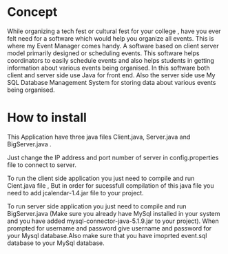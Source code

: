 # Concept

While organizing a tech fest or cultural fest for your college , have you ever felt need for a software which would help you organize all events. This is where my Event Manager comes handy. A software based on client server model primarily designed or scheduling events. This software helps coordinators to easily schedule events and also helps students in getting information about various events being organised. In this software both client and server side use Java for front end. Also the server side use My SQL Database Management System for storing data about various events being organised.

# How to install

This Application have three java files Client.java, Server.java 
and BigServer.java .

Just change the IP address and port number of server in config.properties file 
to connect to server.

To run the client side application you just need to compile and 
run Cient.java file , But in order for sucessfull compilation 
of this java file you need to add jcalendar-1.4.jar file to your project.

To run server side application you just need to compile and run
BigServer.java (Make sure you already have MySql installed in 
your system and you have added mysql-connector-java-5.1.9.jar 
to your project). When prompted for username and password give 
username and password for your Mysql database.Also make sure 
that you have imoprted event.sql database to your MySql 
database.

